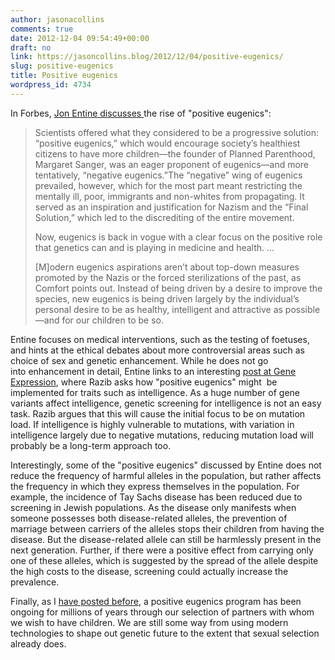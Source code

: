 ```yaml
---
author: jasonacollins
comments: true
date: 2012-12-04 09:54:49+00:00
draft: no
link: https://jasoncollins.blog/2012/12/04/positive-eugenics/
slug: positive-eugenics
title: Positive eugenics
wordpress_id: 4734
---
```


In Forbes, [Jon Entine discusses ](http://www.forbes.com/sites/jonentine/2012/11/26/gattaca-alert-or-should-we-welcome-the-new-age-of-eugenics/)the rise of "positive eugenics":


<blockquote>Scientists offered what they considered to be a progressive solution: “positive eugenics,” which would encourage society’s healthiest citizens to have more children—the founder of Planned Parenthood, Margaret Sanger, was an eager proponent of eugenics—and more tentatively, “negative eugenics.”The “negative” wing of eugenics prevailed, however, which for the most part meant restricting the mentally ill, poor, immigrants and non-whites from propagating. It served as an inspiration and justification for Nazism and the “Final Solution,” which led to the discrediting of the entire movement.

Now, eugenics is back in vogue with a clear focus on the positive role that genetics can and is playing in medicine and health. ...

[M]odern eugenics aspirations aren’t about top-down measures promoted by the Nazis or the forced sterilizations of the past, as Comfort points out. Instead of being driven by a desire to improve the species, new eugenics is being driven largely by the individual’s personal desire to be as healthy, intelligent and attractive as possible—and for our children to be so.</blockquote>


Entine focuses on medical interventions, such as the testing of foetuses, and hints at the ethical debates about more controversial areas such as choice of sex and genetic enhancement. While he does not go into enhancement in detail, Entine links to an interesting [post at Gene Expression](http://blogs.discovermagazine.com/gnxp/2012/11/eugenics-the-100-year-cycle/), where Razib asks how "positive eugenics" might  be implemented for traits such as intelligence. As a huge number of gene variants affect intelligence, genetic screening for intelligence is not an easy task. Razib argues that this will cause the initial focus to be on mutation load. If intelligence is highly vulnerable to mutations, with variation in intelligence largely due to negative mutations, reducing mutation load will probably be a long-term approach too.

Interestingly, some of the "positive eugenics" discussed by Entine does not reduce the frequency of harmful alleles in the population, but rather affects the frequency in which they express themselves in the population. For example, the incidence of Tay Sachs disease has been reduced due to screening in Jewish populations. As the disease only manifests when someone possesses both disease-related alleles, the prevention of marriage between carriers of the alleles stops their children from having the disease. But the disease-related allele can still be harmlessly present in the next generation. Further, if there were a positive effect from carrying only one of these alleles, which is suggested by the spread of the allele despite the high costs to the disease, screening could actually increase the prevalence.

Finally, as I [have posted before](https://jasoncollins.blog/2012/06/hayek-planning-and-eugenics/), a positive eugenics program has been ongoing for millions of years through our selection of partners with whom we wish to have children. We are still some way from using modern technologies to shape out genetic future to the extent that sexual selection already does.
